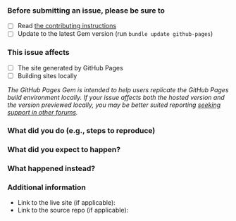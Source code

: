 ### Before submitting an issue, please be sure to

- [ ] Read [the contributing instructions](https://github.com/github/pages-gem/blob/master/.github/CONTRIBUTING.md#contributing-to-the-github-pages-gem)
- [ ] Update to the latest Gem version (run `bundle update github-pages`)

### This issue affects

- [ ] The site generated by GitHub Pages
- [ ] Building sites locally

*The GitHub Pages Gem is intended to help users replicate the GitHub Pages build environment locally. If your issue affects both the hosted version and the version previewed locally, you may be better suited reporting [seeking support in other forums](https://github.com/github/pages-gem/blob/master/.github/CONTRIBUTING.md#where-to-get-help-or-report-an-issue).*

### What did you do (e.g., steps to reproduce)

### What did you expect to happen?

### What happened instead?

### Additional information

* Link to the live site (if applicable):
* Link to the source repo (if applicable):
